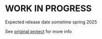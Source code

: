 # WORK IN PROGRESS

Expected release date sometime spring 2025

See [original project](https://github.com/PontusMartinsson/GdocAsciiConverter) for more info
